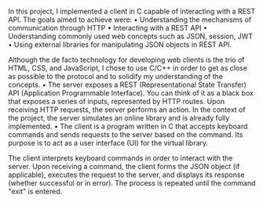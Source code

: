 In this project, I implemented a client in C capable of interacting with a REST API. The goals aimed to achieve were:
• Understanding the mechanisms of communication through HTTP
• Interacting with a REST API
• Understanding commonly used web concepts such as JSON, session, JWT
• Using external libraries for manipulating JSON objects in REST API.

Although the de facto technology for developing web clients is the trio of HTML, CSS, and JavaScript, I chose to use C/C++ in order to get as close as possible to the protocol and to solidify my understanding of the concepts.
• The server exposes a REST (Representational State Transfer) API (Application Programmable Interface). You can think of it as a black box that exposes a series of inputs, represented by HTTP routes. Upon receiving HTTP requests, the server performs an action. In the context of the project, the server simulates an online library and is already fully implemented.
• The client is a program written in C that accepts keyboard commands and sends requests to the server based on the command. Its purpose is to act as a user interface (UI) for the virtual library.

The client interprets keyboard commands in order to interact with the server. Upon receiving a command, the client forms the JSON object (if applicable), executes the request to the server, and displays its response (whether successful or in error). The process is repeated until the command "exit" is entered.
